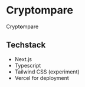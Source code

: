 # Cryptompare

Crypt**o**mpare

## Techstack

- Next.js
- Typescript
- Tailwind CSS (experiment)
- Vercel for deployment
